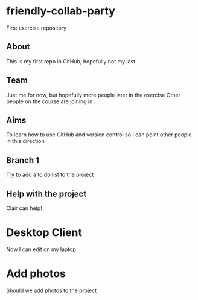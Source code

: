 # friendly-collab-party
First exercise repository

## About
This is my first repo in GitHub, hopefully not my last

## Team
Just me for now, but hopefully more people later in the exercise
Other people on the course are joining in

## Aims
To learn how to use GitHub and version control so I can point other people in this direction

## Branch 1
Try to add a to do list to the project

## Help with the project
Clair can help!

# Desktop Client
Now I can edit on my laptop

# Add photos
Should we add photos to the project